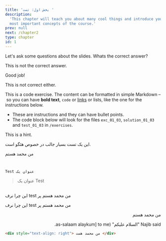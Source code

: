 ```yaml
---
title: 'بخش اول: تست '
description:
  'This chapter will teach you about many cool things and introduce you to the
  most important concepts of the course.'
prev: null
next: /chapter2
type: chapter
id: 1
---
```


<exercise id="1" title="Introduction" type="slides">

<slides source="chapter1_01_introduction">
</slides>

</exercise>

<exercise id="2" title="Getting Started">

Let's ask some questions about the slides. Whats the correct answer?

<choice>
<opt text="Answer one">

This is not the correct answer.

</opt>

<opt text="Answer two" correct="true">

Good job!

</opt>

<opt text="Answer three">

This is not correct either.

</opt>
</choice>

</exercise>

<exercise id="3" title="First steps">

This is a code exercise. The content can be formatted in simple Markdown – so
you can have **bold text**, `code` or [links](https://spacy.io) or lists, like
the one for the instructions below.

- These are instructions and they can have bullet points.
- The code block below will look for the files `exc_01_03`, `solution_01_03` and
  `test_01_03` in `/exercises`.

<codeblock id="01_03">

This is a hint.

</codeblock>

</exercise>





این یک تست بسیار جالب در خصوص هئگو است.  **`‫`** 

من محمد هستم



 **`‫`** 

```
Test عنوان یک
```

> 
>
> 
>
> 
>
> ‫Test عنوان یک



<p dir = 'rtl'>


​    
​      **`‫`** من محمد هستم پر test این چرا نرف

</p>

</p>

  **`‫`** من محمد هستم پر test این چرا نرف

 </p>

  <p dir="RTL">  من محمد هستم</p>   










  <p dir="RTL">Najib said "السلام عليكم" (as-salaam alaykum] to me.</p>  

```html
<div style="text-align: right"> من محمد هست </div>
```

```HTML

```


